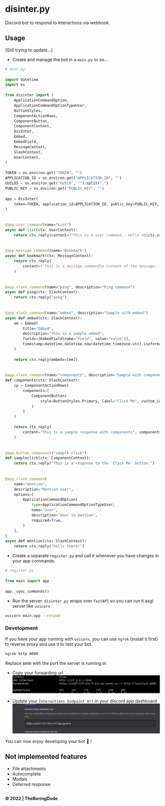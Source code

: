 # disinter.py

Discord bot to respond to interactions via webhook.

## Usage

(Still trying to update...)

- Create and manage the bot in a `main.py` or so...

```python
# main.py

import datetime
import os

from disinter import (
    ApplicationCommandOption,
    ApplicationCommandOptionTypeUser,
    ButtonStyles,
    ComponentActionRows,
    ComponentButton,
    ComponentContext,
    DisInter,
    Embed,
    EmbedField,
    MessageContext,
    SlashContext,
    UserContext,
)

TOKEN = os.environ.get("TOKEN", "")
APPLICATION_ID = os.environ.get("APPLICATION_ID", "")
GUILDS = os.environ.get("GUILD", "").split(",")
PUBLIC_KEY = os.environ.get("PUBLIC_KEY", "")

app = DisInter(
    token=TOKEN, application_id=APPLICATION_ID, public_key=PUBLIC_KEY, guilds=GUILDS
)


@app.user_command(name="List")
async def list(ctx: UserContext):
    return ctx.reply(content=f"This is a user command.. Hello <@{ctx.user['id']}>")


@app.message_command(name="Bookmark")
async def bookmark(ctx: MessageContext):
    return ctx.reply(
        content=f"This is a message command\n Content of the message: `{ctx.message['content']}`"
    )


@app.slash_command(name="ping", description="Ping command")
async def ping(ctx: SlashContext):
    return ctx.reply("pong")


@app.slash_command(name="embed", description="Sample with embed")
async def embed(ctx: SlashContext):
    em = Embed(
        title="Embed",
        description="This is a sample embed",
        fields=[EmbedField(name="field", value="value")],
        timestamp=datetime.datetime.now(datetime.timezone.utc).isoformat(),
    )

    return ctx.reply(embeds=[em])


@app.slash_command(name="components", description="Sample with components")
def components(ctx: SlashContext):
    cp = ComponentActionRows(
        components=[
            ComponentButton(
                style=ButtonStyles.Primary, label="Click Me", custom_id="sample-click"
            )
        ]
    )

    return ctx.reply(
        content="This is a sample response with components", components=[cp]
    )


@app.button_component("sample-click")
def sampleclick(ctx: ComponentContext):
    return ctx.reply("This is a response to the `Click Me` button.")


@app.slash_command(
    name="mention",
    description="Mention user",
    options=[
        ApplicationCommandOption(
            type=ApplicationCommandOptionTypeUser,
            name="user",
            description="User to mention",
            required=True,
        )
    ],
)
async def mention(ctx: SlashContext):
    return ctx.reply("hello there!")

```

- Create a separate `register.py` and call it whenever you have changes in your app commands.

```python
# register.py

from main import app

app._sync_commands()
```

- Run the server. `disinter.py` wraps over `FastAPI` so you can run it asgi server like `uvicorn`

```sh
uvicorn main:app --reload
```

### Development

If you have your app running with `uvicorn`, you can use `ngrok` (install it first) to reverse proxy and use it to test your bot.

```sh
ngrok http 8000
```

Replace `8000` with the port the server is running in.

- Copy your forwarding url
  ![](./docs/ngrok-proxy-url.png)

- Update your `Interactions Endpoint Url` in your discord app dashboard
  ![](./docs/endpoint.png)

You can now enjoy developing your bot :tada: !

## Not implemented features

- File attachments
- Autocomplete
- Modals
- Deferred response

##

**&copy; 2022 | TheBoringDude**
